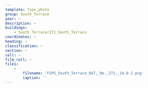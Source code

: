 ```yaml
---
template: fsps_photo
group: South_Terrace
year: ~
description: ~
buildings:
    - South_Terrace/271_South_Terrace
coordinates: ~
heading: ~
classification: ~
section: ~
cell: ~
film_roll: ~
files:
    -
        filename: 'FSPS_South_Terrace_047,_No._271,_16-8-J.png'
        caption: ''
---
```

